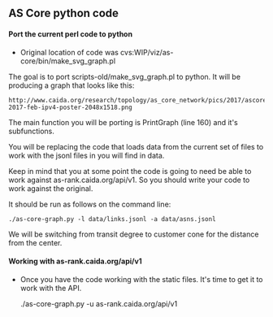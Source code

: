 
## AS Core python code 

#### Port the current perl code to python

- Original location of code was cvs:WIP/viz/as-core/bin/make_svg_graph.pl

The goal is to port scripts-old/make_svg_graph.pl to python. It will be producing 
a graph that looks like this:

    http://www.caida.org/research/topology/as_core_network/pics/2017/ascore-2017-feb-ipv4-poster-2048x1518.png

The main function you will be porting is PrintGraph (line 160)
and it's subfunctions.

You will be replacing the code that loads data from the current
set of files to work with the jsonl files in you will find in data.

Keep in mind that you at some point the code is going to need 
be able to work against as-rank.caida.org/api/v1. So you should write
your code to work against the original.

It should be run as follows on the command line:

    ./as-core-graph.py -l data/links.jsonl -a data/asns.jsonl

We will be switching from transit degree to customer cone for the distance 
from the center.

#### Working with as-rank.caida.org/api/v1

- Once you have the code working with the static files. It's time to 
  get it to work with the API.

    ./as-core-graph.py -u as-rank.caida.org/api/v1
